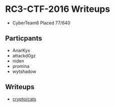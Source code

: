 # RC3-CTF-2016 Writeups

* CyberTeam6 Placed 77/640

## Particpants

* AnarKyx
* attackd0gz
* niden
* promina
* wytshadow

## Writeups

* [crypto/cats](crypto/cats)

